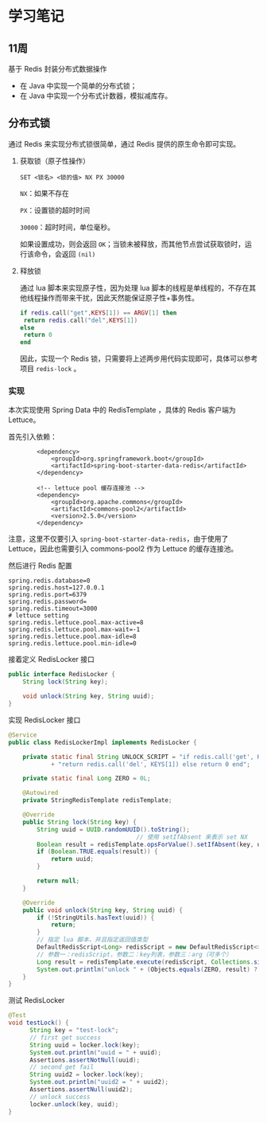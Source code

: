 # 学习笔记

## 11周

基于 Redis 封装分布式数据操作

- 在 Java 中实现一个简单的分布式锁；
- 在 Java 中实现一个分布式计数器，模拟减库存。

## 分布式锁

通过 Redis 来实现分布式锁很简单，通过 Redis 提供的原生命令即可实现。

1. 获取锁（原子性操作）

   ```
   SET <锁名> <锁的值> NX PX 30000
   ```

   `NX`：如果不存在

   `PX`：设置锁的超时时间

   `30000`：超时时间，单位毫秒。

   如果设置成功，则会返回 `OK`；当锁未被释放，而其他节点尝试获取锁时，运行该命令，会返回 `(nil)`

2. 释放锁

   通过 lua 脚本来实现原子性，因为处理 lua 脚本的线程是单线程的，不存在其他线程操作而带来干扰，因此天然能保证原子性+事务性。

   ```lua
   if redis.call("get",KEYS[1]) == ARGV[1] then
   	return redis.call("del",KEYS[1])
   else
   	return 0
   end
   ```

   因此，实现一个 Redis 锁，只需要将上述两步用代码实现即可，具体可以参考项目 `redis-lock` 。

### 实现

本次实现使用 Spring Data 中的 RedisTemplate ，具体的 Redis 客户端为 Lettuce。

首先引入依赖：

```
        <dependency>
            <groupId>org.springframework.boot</groupId>
            <artifactId>spring-boot-starter-data-redis</artifactId>
        </dependency>

        <!-- lettuce pool 缓存连接池 -->
        <dependency>
            <groupId>org.apache.commons</groupId>
            <artifactId>commons-pool2</artifactId>
            <version>2.5.0</version>
        </dependency>
```

注意，这里不仅要引入 `spring-boot-starter-data-redis`，由于使用了 Lettuce，因此也需要引入 commons-pool2 作为 Lettuce 的缓存连接池。



然后进行 Redis 配置

```properties
spring.redis.database=0
spring.redis.host=127.0.0.1
spring.redis.port=6379
spring.redis.password=
spring.redis.timeout=3000
# lettuce setting
spring.redis.lettuce.pool.max-active=8
spring.redis.lettuce.pool.max-wait=-1
spring.redis.lettuce.pool.max-idle=8
spring.redis.lettuce.pool.min-idle=0
```

接着定义 RedisLocker 接口

```java
public interface RedisLocker {
    String lock(String key);

    void unlock(String key, String uuid);
}
```

实现 RedisLocker 接口

```java
@Service
public class RedisLockerImpl implements RedisLocker {

    private static final String UNLOCK_SCRIPT = "if redis.call('get', KEYS[1]) == ARGV[1] then "
            + "return redis.call('del', KEYS[1]) else return 0 end";

    private static final Long ZERO = 0L;

    @Autowired
    private StringRedisTemplate redisTemplate;

    @Override
    public String lock(String key) {
        String uuid = UUID.randomUUID().toString();
									// 使用 setIfAbsent 来表示 set NX
        Boolean result = redisTemplate.opsForValue().setIfAbsent(key, uuid, 5, TimeUnit.MINUTES);
        if (Boolean.TRUE.equals(result)) {
            return uuid;
        }

        return null;
    }

    @Override
    public void unlock(String key, String uuid) {
        if (!StringUtils.hasText(uuid)) {
            return;
        }
        // 指定 lua 脚本，并且指定返回值类型
        DefaultRedisScript<Long> redisScript = new DefaultRedisScript<>(UNLOCK_SCRIPT, Long.class);
        // 参数一：redisScript，参数二：key列表，参数三：arg（可多个）
        Long result = redisTemplate.execute(redisScript, Collections.singletonList(key), uuid);
        System.out.println("unlock " + (Objects.equals(ZERO, result) ? "failure" : "success"));
    }
}

```

测试 RedisLocker 

```java
@Test
void testLock() {
      String key = "test-lock";
      // first get success
      String uuid = locker.lock(key);
      System.out.println("uuid = " + uuid);
      Assertions.assertNotNull(uuid);
      // second get fail
      String uuid2 = locker.lock(key);
      System.out.println("uuid2 = " + uuid2);
      Assertions.assertNull(uuid2);
      // unlock success
      locker.unlock(key, uuid);
}
```

